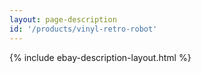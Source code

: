 ```yaml
---
layout: page-description
id: '/products/vinyl-retro-robot'
---
```


{% include ebay-description-layout.html %}






